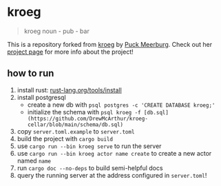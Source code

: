 # kroeg

> kroeg noun \- pub \- bar

This is a repository forked from [kroeg](https://puck.moe/git/kroeg/kroeg) by [Puck Meerburg](https://puck.moe).  Check out her [project page](https://puckipedia.com/kroeg) for more info about the project!

## how to run

1. install rust: [rust-lang.org/tools/install](https://www.rust-lang.org/tools/install)
2. install postgresql
   - create a new db with `psql postgres -c 'CREATE DATABASE kroeg;'`
   - initialize the schema with `psql kroeg -f [db.sql](https://github.com/DrewMcArthur/kroeg-cellar/blob/main/schema/db.sql)` 
3. copy `server.toml.example` to `server.toml`
4. build the project with `cargo build` 
5. use `cargo run --bin kroeg serve` to run the server
6. use `cargo run --bin kroeg actor name create` to create a new actor named `name`
7. run `cargo doc --no-deps` to build semi-helpful docs
8. query the running server at the address configured in `server.toml`!
